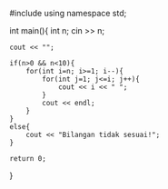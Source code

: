 #include<iostream>
using namespace std;

int main(){
	int n;
    cin >> n;
    
    cout << "";
    
    if(n>0 && n<10){
        for(int i=n; i>=1; i--){
            for(int j=1; j<=i; j++){
                cout << i << " ";
            }
            cout << endl;
        }
    }
    else{
        cout << "Bilangan tidak sesuai!";
    }
	
	return 0;
}
